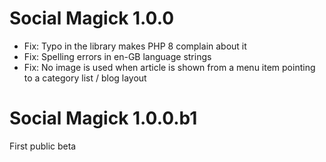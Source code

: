 # Social Magick 1.0.0

* Fix: Typo in the library makes PHP 8 complain about it
* Fix: Spelling errors in en-GB language strings
* Fix: No image is used when article is shown from a menu item pointing to a category list / blog layout

# Social Magick 1.0.0.b1

First public beta